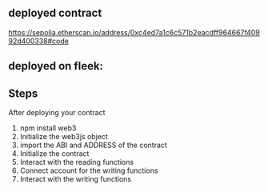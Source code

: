 ## deployed contract 
https://sepolia.etherscan.io/address/0xc4ed7a1c6c571b2eacdff964667f40992d400338#code

## deployed on fleek:

## Steps
After deploying your contract
1. npm install web3
2. Initialize the web3js object
3. import the ABI and ADDRESS of the contract
4. Initialize the contract
5. Interact with the reading functions
6. Connect account for the writing functions
7. Interact with the writing functions
